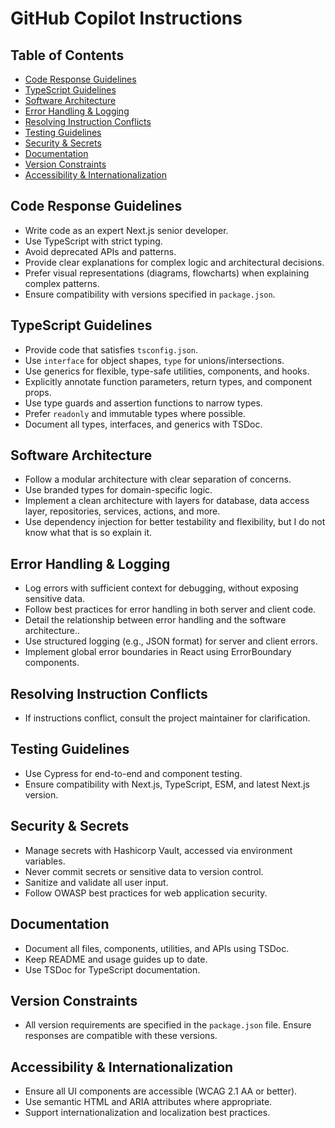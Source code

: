 # GitHub Copilot Instructions

## Table of Contents

- [Code Response Guidelines](#code-response-guidelines)
- [TypeScript Guidelines](#typescript-guidelines)
- [Software Architecture](#software-architecture)
- [Error Handling & Logging](#error-handling--logging)
- [Resolving Instruction Conflicts](#resolving-instruction-conflicts)
- [Testing Guidelines](#testing-guidelines)
- [Security & Secrets](#security--secrets)
- [Documentation](#documentation)
- [Version Constraints](#version-constraints)
- [Accessibility & Internationalization](#accessibility--internationalization)

## Code Response Guidelines

- Write code as an expert Next.js senior developer.
- Use TypeScript with strict typing.
- Avoid deprecated APIs and patterns.
- Provide clear explanations for complex logic and architectural decisions.
- Prefer visual representations (diagrams, flowcharts) when explaining complex patterns.
- Ensure compatibility with versions specified in `package.json`.

## TypeScript Guidelines

- Provide code that satisfies `tsconfig.json`.
- Use `interface` for object shapes, `type` for unions/intersections.
- Use generics for flexible, type-safe utilities, components, and hooks.
- Explicitly annotate function parameters, return types, and component props.
- Use type guards and assertion functions to narrow types.
- Prefer `readonly` and immutable types where possible.
- Document all types, interfaces, and generics with TSDoc.

## Software Architecture

- Follow a modular architecture with clear separation of concerns.
- Use branded types for domain-specific logic.
- Implement a clean architecture with layers for database, data access layer, repositories, services, actions, and more.
- Use dependency injection for better testability and flexibility, but I do not know what that is so explain it.

## Error Handling & Logging

- Log errors with sufficient context for debugging, without exposing sensitive data.
- Follow best practices for error handling in both server and client code.
- Detail the relationship between error handling and the software architecture..
- Use structured logging (e.g., JSON format) for server and client errors.
- Implement global error boundaries in React using ErrorBoundary components.

## Resolving Instruction Conflicts

- If instructions conflict, consult the project maintainer for clarification.

## Testing Guidelines

- Use Cypress for end-to-end and component testing.
- Ensure compatibility with Next.js, TypeScript, ESM, and latest Next.js version.

## Security & Secrets

- Manage secrets with Hashicorp Vault, accessed via environment variables.
- Never commit secrets or sensitive data to version control.
- Sanitize and validate all user input.
- Follow OWASP best practices for web application security.

## Documentation

- Document all files, components, utilities, and APIs using TSDoc.
- Keep README and usage guides up to date.
- Use TSDoc for TypeScript documentation.

## Version Constraints

- All version requirements are specified in the `package.json` file. Ensure responses are compatible with these versions.

## Accessibility & Internationalization

- Ensure all UI components are accessible (WCAG 2.1 AA or better).
- Use semantic HTML and ARIA attributes where appropriate.
- Support internationalization and localization best practices.
